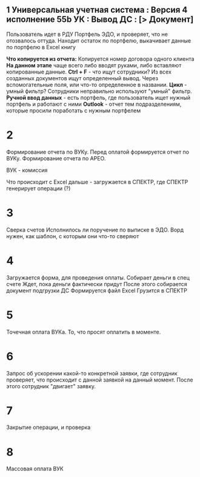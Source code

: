 ## 1 Универсальная учетная система : Версия 4 исполнение 55b УК : Вывод ДС : \[> Документ]

Пользователь идет в РДУ Портфель ЭДО, и проверяет, что не отозвалось оттуда. Находит остаток по портфелю, выкачивает данные по портфелю в Excel книгу

**Что копируется из отчета:** Копируется номер договора одного клиента
**На данном этапе** чаще всего либо вводят руками, либо вставляют копированные данные.
**Ctrl + F** - что ищут сотрудники? Из всех созданных документов ищут определенный вывод. Через вспомогательные поля, или что-то определенное в названии.
**Цикл** - умный фильтр? Сотрудники неправильно используют "умный" фильтр.  
**Ручной ввод данных** - есть портфель, где пользователь ищет нужный портфель и работают с ними
**Outlook** - отчет тем подразделениям, которые просили поработать с нужным портфелем

# 2
Формирование отчета по ВУКу. Перед оплатой формируется отчет по ВУКу.
Формирование отчета по АРЕО. 

ВУК - комиссия

Что происходит с Excel дальше - загружается в СПЕКТР, где СПЕКТР генерирует операции (?)

# 3
Сверка счетов 
Исполнилось ли поручение по выписке в ЭДО. Ворд нужен, как шаблон, с которым они что-то сверяют

# 4
Загружается форма, для проведения оплаты. 
Собирает деньги в спец счете
Ждет, пока деньги фактически придут 
После этого собирается документ подгрузки ДС
Формируется файл Excel
Грузится в СПЕКТР

# 5
Точечная оплата ВУКа. То, что просят оплатить в моменте. 

# 6
Запрос об ускорении какой-то конкретной заявки, где сотрудник проверяет, что происходит с данной заявкой на данный момент. После этого сотрудник "двигает" заявку.

# 7
Закрытие операции, и проверка

# 8
Массовая оплата ВУК



